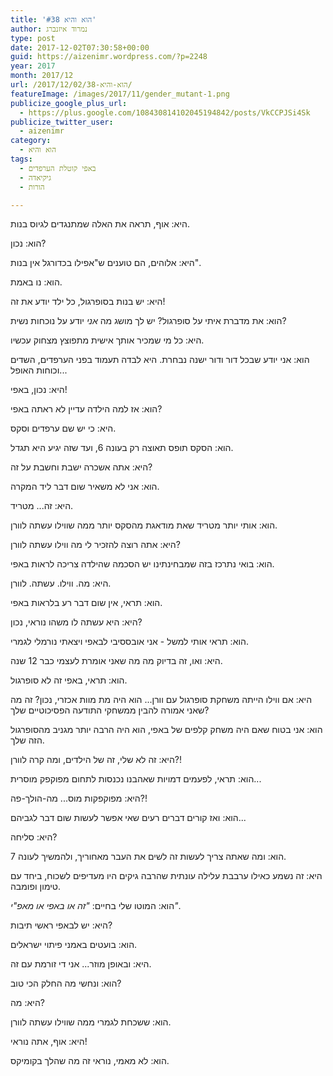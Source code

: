 ```yaml
---
title: 'הוא והיא #38'
author: נמרוד איזנברג
type: post
date: 2017-12-02T07:30:58+00:00
guid: https://aizenimr.wordpress.com/?p=2248
year: 2017
month: 2017/12
url: /2017/12/02/הוא-והיא-38/
featureImage: /images/2017/11/gender_mutant-1.png
publicize_google_plus_url:
  - https://plus.google.com/108430814102045194842/posts/VkCCPJSi4Sk
publicize_twitter_user:
  - aizenimr
category:
  - הוא והיא
tags:
  - באפי קוטלת הערפדים
  - גיקיאדה
  - הורות

---
```

היא: אוף, תראה את האלה שמתנגדים לגיוס בנות.

הוא: נכון?

היא: אלוהים, הם טוענים ש"אפילו בכדורגל אין בנות".

הוא: נו באמת.

היא: יש בנות בסופרגול, כל ילד יודע את זה!

הוא: את מדברת איתי על סופרגול? יש לך מושג מה _אני_ יודע על נוכחות נשית?

היא: כל מי שמכיר אותך אישית מתפוצץ מצחוק עכשיו.

הוא: אני יודע שבכל דור ודור ישנה נבחרת. היא לבדה תעמוד בפני הערפדים, השדים וכוחות האופל...

היא: נכון, באפי!

הוא: אז למה הילדה עדיין לא ראתה באפי?

היא: כי יש שם ערפדים וסקס.

הוא: הסקס תופס תאוצה רק בעונה 6, ועד שזה יגיע היא תגדל.

היא: אתה אשכרה ישבת וחשבת על זה?

הוא: אני לא משאיר שום דבר ליד המקרה.

היא: זה... מטריד.

הוא: אותי יותר מטריד שאת מודאגת מהסקס יותר ממה שווילו עשתה לוורן.

היא: אתה רוצה להזכיר לי מה ווילו עשתה לוורן?

הוא: בואי נתרכז בזה שמבחינתינו יש הסכמה שהילדה צריכה לראות באפי.

היא: מה. ווילו. עשתה. לוורן.

הוא: תראי, אין שום דבר רע בלראות באפי.

היא: היא עשתה לו משהו נוראי, נכון?

הוא: תראי אותי למשל - אני אובססיבי לבאפי ויצאתי נורמלי לגמרי.

היא: ואו, זה בדיוק מה מה שאני אומרת לעצמי כבר 12 שנה.

הוא: תראי, באפי זה לא סופרגול.

היא: אם ווילו הייתה משחקת סופרגול עם וורן... הוא היה מת מוות אכזרי, נכון? זה מה שאני אמורה להבין ממשחקי התודעה הפסיכוטיים שלך?

הוא: אני בטוח שאם היה משחק קלפים של באפי, הוא היה הרבה יותר מגניב מהסופרגול הזה שלך.

היא: זה לא שלי, זה של הילדים, ומה קרה לוורן?!

הוא: תראי, לפעמים דמויות שאהבנו נכנסות לתחום מפוקפק מוסרית...

היא: מפוקפקות מוס... מה-הולך-פה?!

הוא: ואז קורים דברים רעים שאי אפשר לעשות שום דבר לגביהם...

היא: סליחה?

הוא: ומה שאתה צריך לעשות זה לשים את העבר מאחוריך, ולהמשיך לעונה 7.

היא: זה נשמע כאילו ערבבת עלילה עונתית שהרבה גיקים היו מעדיפים לשכוח, ביחד עם טימון ופומבה.

הוא: המוטו שלי בחיים: _"זה או באפי או מאפ"י"_.

היא: יש לבאפי ראשי תיבות?

הוא: בועטים באמני פיתוי ישראלים.

היא: ובאופן מוזר... אני די זורמת עם זה.

הוא: ונחשי מה החלק הכי טוב?

היא: מה?

הוא: ששכחת לגמרי ממה שווילו עשתה לוורן.

היא: אוף, אתה נוראי!

הוא: לא מאמי, נוראי זה מה שהלך בקומיקס.